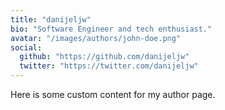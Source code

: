 ```yaml
---
title: "danijeljw"
bio: "Software Engineer and tech enthusiast."
avatar: "/images/authors/john-doe.png"
social:
  github: "https://github.com/danijeljw"
  twitter: "https://twitter.com/danijeljw"
---
```

Here is some custom content for my author page.

